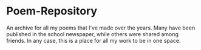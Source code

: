 # Poem-Repository
An archive for all my poems that I've made over the years. Many have been published in the school newspaper, while others were shared among friends. In any case, this is a place for all my work to be in one space.
